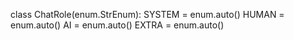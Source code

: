 class ChatRole(enum.StrEnum):
    SYSTEM = enum.auto()
    HUMAN = enum.auto()
    AI = enum.auto()
    EXTRA = enum.auto()
